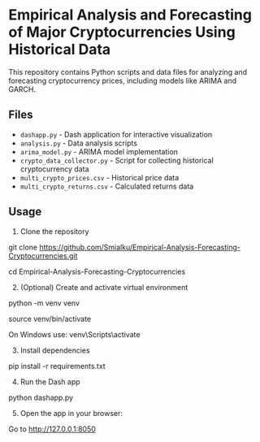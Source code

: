 # Empirical Analysis and Forecasting of Major Cryptocurrencies Using Historical Data

This repository contains Python scripts and data files for analyzing and forecasting cryptocurrency prices, including models like ARIMA and GARCH.

## Files

- `dashapp.py` - Dash application for interactive visualization
- `analysis.py` - Data analysis scripts
- `arima_model.py` - ARIMA model implementation
- `crypto_data_collector.py` - Script for collecting historical cryptocurrency data
- `multi_crypto_prices.csv` - Historical price data
- `multi_crypto_returns.csv` - Calculated returns data

## Usage


1. Clone the repository

git clone https://github.com/Smialku/Empirical-Analysis-Forecasting-Cryptocurrencies.git

cd Empirical-Analysis-Forecasting-Cryptocurrencies

2. (Optional) Create and activate virtual environment

python -m venv venv

source venv/bin/activate       

On Windows use: venv\Scripts\activate

3. Install dependencies

pip install -r requirements.txt

4. Run the Dash app

python dashapp.py

5. Open the app in your browser:

Go to http://127.0.0.1:8050

